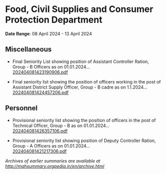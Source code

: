 # Food, Civil Supplies and Consumer Protection Department

**Date Range**: 08 April 2024 - 13 April 2024


## Miscellaneous
- Final Seniority List showing position of Assistant Controller Ration, Group - B Officers as on 01.01.2024...\
  [202404081423190906.pdf](https://gr.maharashtra.gov.in/Site/Upload/Government%20Resolutions/English/202404081423190906.pdf)

- Final seniority list showing the position of officers working in the post of Assistant District Supply Officer, Group - B cadre as on 1.1.2024...\
  [202404081424457206.pdf](https://gr.maharashtra.gov.in/Site/Upload/Government%20Resolutions/English/202404081424457206.pdf)

## Personnel
- Provisional seniority list showing the position of officers in the post of Technical Officer, Group - B as on 01.01.2024...\
  [202404081426357106.pdf](https://gr.maharashtra.gov.in/Site/Upload/Government%20Resolutions/English/202404081426357106.pdf)

- Provisional seniority list showing position of Deputy Controller Ration, Group - A Officers as on 01.01.2024...\
  [202404081421217306.pdf](https://gr.maharashtra.gov.in/Site/Upload/Government%20Resolutions/English/202404081421217306.pdf)


*Archives of earlier summaries are available at http://mahsummary.orgpedia.in/en/archive.html*